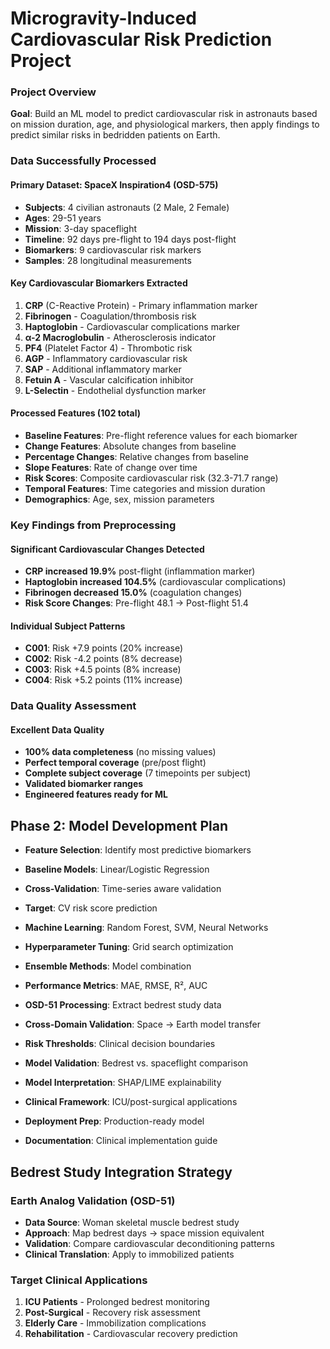 # Microgravity-Induced Cardiovascular Risk Prediction Project


### Project Overview

**Goal**: Build an ML model to predict cardiovascular risk in astronauts based on mission duration, age, and physiological markers, then apply findings to predict similar risks in bedridden patients on Earth.

### Data Successfully Processed

####  **Primary Dataset: SpaceX Inspiration4 (OSD-575)**

- **Subjects**: 4 civilian astronauts (2 Male, 2 Female)
- **Ages**: 29-51 years
- **Mission**: 3-day spaceflight
- **Timeline**: 92 days pre-flight to 194 days post-flight
- **Biomarkers**: 9 cardiovascular risk markers
- **Samples**: 28 longitudinal measurements

#### **Key Cardiovascular Biomarkers Extracted**

1. **CRP** (C-Reactive Protein) - Primary inflammation marker
2. **Fibrinogen** - Coagulation/thrombosis risk
3. **Haptoglobin** - Cardiovascular complications marker
4. **α-2 Macroglobulin** - Atherosclerosis indicator
5. **PF4** (Platelet Factor 4) - Thrombotic risk
6. **AGP** - Inflammatory cardiovascular risk
7. **SAP** - Additional inflammatory marker
8. **Fetuin A** - Vascular calcification inhibitor
9. **L-Selectin** - Endothelial dysfunction marker

#### **Processed Features (102 total)**

- **Baseline Features**: Pre-flight reference values for each biomarker
- **Change Features**: Absolute changes from baseline
- **Percentage Changes**: Relative changes from baseline
- **Slope Features**: Rate of change over time
- **Risk Scores**: Composite cardiovascular risk (32.3-71.7 range)
- **Temporal Features**: Time categories and mission duration
- **Demographics**: Age, sex, mission parameters

### Key Findings from Preprocessing

#### **Significant Cardiovascular Changes Detected**

- **CRP increased 19.9%** post-flight (inflammation marker)
- **Haptoglobin increased 104.5%** (cardiovascular complications)
- **Fibrinogen decreased 15.0%** (coagulation changes)
- **Risk Score Changes**: Pre-flight 48.1 → Post-flight 51.4

#### **Individual Subject Patterns**

- **C001**: Risk +7.9 points (20% increase)
- **C002**: Risk -4.2 points (8% decrease)
- **C003**: Risk +4.5 points (8% increase)
- **C004**: Risk +5.2 points (11% increase)

### Data Quality Assessment 

#### **Excellent Data Quality**

- **100% data completeness** (no missing values)
- **Perfect temporal coverage** (pre/post flight)
- **Complete subject coverage** (7 timepoints per subject)
- **Validated biomarker ranges**
- **Engineered features ready for ML**

## Phase 2: Model Development Plan

- **Feature Selection**: Identify most predictive biomarkers
- **Baseline Models**: Linear/Logistic Regression
- **Cross-Validation**: Time-series aware validation
- **Target**: CV risk score prediction

- **Machine Learning**: Random Forest, SVM, Neural Networks
- **Hyperparameter Tuning**: Grid search optimization
- **Ensemble Methods**: Model combination
- **Performance Metrics**: MAE, RMSE, R², AUC


- **OSD-51 Processing**: Extract bedrest study data
- **Cross-Domain Validation**: Space → Earth model transfer
- **Risk Thresholds**: Clinical decision boundaries
- **Model Validation**: Bedrest vs. spaceflight comparison

- **Model Interpretation**: SHAP/LIME explainability
- **Clinical Framework**: ICU/post-surgical applications
- **Deployment Prep**: Production-ready model
- **Documentation**: Clinical implementation guide

## Bedrest Study Integration Strategy

### **Earth Analog Validation (OSD-51)**

- **Data Source**: Woman skeletal muscle bedrest study
- **Approach**: Map bedrest days → space mission equivalent
- **Validation**: Compare cardiovascular deconditioning patterns
- **Clinical Translation**: Apply to immobilized patients

### **Target Clinical Applications**

1. **ICU Patients** - Prolonged bedrest monitoring
2. **Post-Surgical** - Recovery risk assessment
3. **Elderly Care** - Immobilization complications
4. **Rehabilitation** - Cardiovascular recovery prediction
